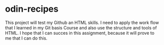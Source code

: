 # odin-recipes

This project will test my Github an HTML skills. I need to apply the work flow that I learned in my Git basis Course and also use the structure and tools of HTML.
I hope that I can succes in this assignment, because it will prove to me that I can do this.